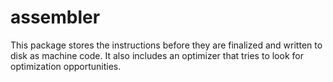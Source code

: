 # assembler

This package stores the instructions before they are finalized and written to disk as machine code. It also includes an optimizer that tries to look for optimization opportunities.
